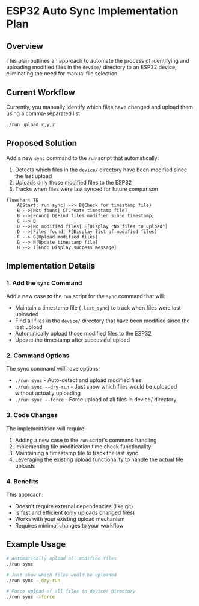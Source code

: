 # ESP32 Auto Sync Implementation Plan

## Overview

This plan outlines an approach to automate the process of identifying and uploading modified files in the `device/` directory to an ESP32 device, eliminating the need for manual file selection.

## Current Workflow

Currently, you manually identify which files have changed and upload them using a comma-separated list:

```bash
./run upload x,y,z
```

## Proposed Solution

Add a new `sync` command to the `run` script that automatically:

1. Detects which files in the `device/` directory have been modified since the last upload
2. Uploads only those modified files to the ESP32
3. Tracks when files were last synced for future comparison

```mermaid
flowchart TD
    A[Start: run sync] --> B{Check for timestamp file}
    B -->|Not found| C[Create timestamp file]
    B -->|Found| D[Find files modified since timestamp]
    C --> D
    D -->|No modified files| E[Display "No files to upload"]
    D -->|Files found| F[Display list of modified files]
    F --> G[Upload modified files]
    G --> H[Update timestamp file]
    H --> I[End: Display success message]
```

## Implementation Details

### 1. Add the `sync` Command

Add a new case to the `run` script for the `sync` command that will:

- Maintain a timestamp file (`.last_sync`) to track when files were last uploaded
- Find all files in the `device/` directory that have been modified since the last upload
- Automatically upload those modified files to the ESP32
- Update the timestamp after successful upload

### 2. Command Options

The sync command will have options:

- `./run sync` - Auto-detect and upload modified files
- `./run sync --dry-run` - Just show which files would be uploaded without actually uploading
- `./run sync --force` - Force upload of all files in device/ directory

### 3. Code Changes

The implementation will require:

1. Adding a new case to the `run` script's command handling
2. Implementing file modification time check functionality
3. Maintaining a timestamp file to track the last sync
4. Leveraging the existing upload functionality to handle the actual file uploads

### 4. Benefits

This approach:

- Doesn't require external dependencies (like git)
- Is fast and efficient (only uploads changed files)
- Works with your existing upload mechanism
- Requires minimal changes to your workflow

## Example Usage

```bash
# Automatically upload all modified files
./run sync

# Just show which files would be uploaded
./run sync --dry-run

# Force upload of all files in device/ directory
./run sync --force
```
